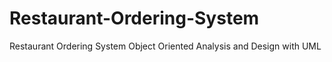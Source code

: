 # Restaurant-Ordering-System
Restaurant Ordering System Object Oriented Analysis and Design with UML
